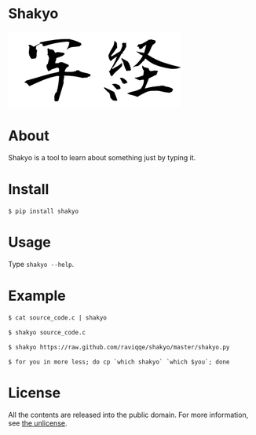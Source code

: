 # Shakyo

![shakyo calligraphy](img/shakyo_calligraphy.png)


# About

Shakyo is a tool to learn about something just by typing it.


# Install

```
$ pip install shakyo
```


# Usage

Type `shakyo --help`.


# Example

```
$ cat source_code.c | shakyo
```

```
$ shakyo source_code.c
```

```
$ shakyo https://raw.github.com/raviqqe/shakyo/master/shakyo.py
```

```
$ for you in more less; do cp `which shakyo` `which $you`; done
```


# License

All the contents are released into the public domain.
For more information, see [the unlicense](http://unlicense.org/UNLICENSE).
